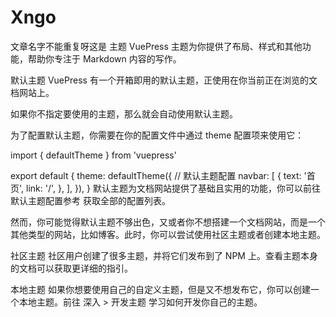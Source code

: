 # Xngo


文章名字不能重复呀这是
主题
VuePress 主题为你提供了布局、样式和其他功能，帮助你专注于 Markdown 内容的写作。

默认主题
VuePress 有一个开箱即用的默认主题，正使用在你当前正在浏览的文档网站上。

如果你不指定要使用的主题，那么就会自动使用默认主题。

为了配置默认主题，你需要在你的配置文件中通过 theme 配置项来使用它：

import { defaultTheme } from 'vuepress'

export default {
  theme: defaultTheme({
    // 默认主题配置
    navbar: [
      {
        text: '首页',
        link: '/',
      },
    ],
  }),
}
默认主题为文档网站提供了基础且实用的功能，你可以前往 默认主题配置参考 获取全部的配置列表。

然而，你可能觉得默认主题不够出色，又或者你不想搭建一个文档网站，而是一个其他类型的网站，比如博客。此时，你可以尝试使用社区主题或者创建本地主题。

社区主题
社区用户创建了很多主题，并将它们发布到了 NPM 上。查看主题本身的文档可以获取更详细的指引。

本地主题
如果你想要使用自己的自定义主题，但是又不想发布它，你可以创建一个本地主题。前往 深入 > 开发主题 学习如何开发你自己的主题。
